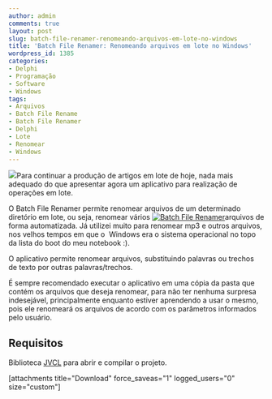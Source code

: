 ```yaml
---
author: admin
comments: true
layout: post
slug: batch-file-renamer-renomeando-arquivos-em-lote-no-windows
title: 'Batch File Renamer: Renomeando arquivos em lote no Windows'
wordpress_id: 1385
categories:
- Delphi
- Programação
- Software
- Windows
tags:
- Arquivos
- Batch File Rename
- Batch File Renamer
- Delphi
- Lote
- Renomear
- Windows
---
```


[![](http://manoelcampos.com/wp-content/uploads/file-120x150.png)](http://manoelcampos.com/wp-content/uploads/file.png)Para continuar a produção de artigos em lote de hoje, nada mais adequado do que apresentar agora um aplicativo para realização de operações em lote.

O Batch File Renamer permite renomear arquivos de um determinado diretório em lote, ou seja, renomear vários [![Batch File Renamer](http://manoelcampos.com/wp-content/uploads/BatchFileRenamer-300x186.png)](http://manoelcampos.com/wp-content/uploads/BatchFileRenamer.png)arquivos de forma automatizada. Já utilizei muito para renomear mp3 e outros arquivos, nos velhos tempos em que o  Windows era o sistema operacional no topo da lista do boot do meu notebook :).

O aplicativo permite renomear arquivos, substituindo palavras ou trechos de texto por outras palavras/trechos.

É sempre recomendado executar o aplicativo em uma cópia da pasta que contém os arquivos que deseja renomear, para não ter nenhuma surpresa indesejável, principalmente enquanto estiver aprendendo a usar o mesmo, pois ele renomeará os arquivos de acordo com os parâmetros informados pelo usuário.


## Requisitos


Biblioteca [JVCL](http://jvcl.sourceforge.net/) para abrir e compilar o projeto.

[attachments title="Download" force_saveas="1" logged_users="0" size="custom"]
